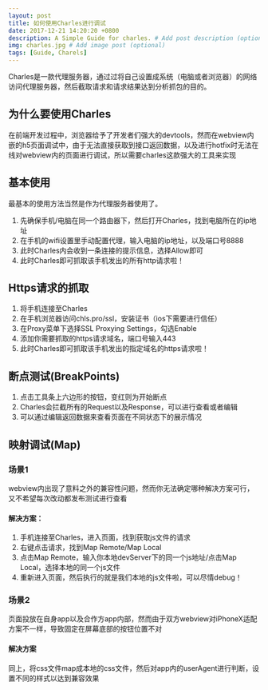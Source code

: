 ```yaml
---
layout: post
title: 如何使用Charles进行调试
date: 2017-12-21 14:20:20 +0800
description: A Simple Guide for charles. # Add post description (optional)
img: charles.jpg # Add image post (optional)
tags: [Guide, Charels]
---
```

Charles是一款代理服务器，通过过将自己设置成系统（电脑或者浏览器）的网络访问代理服务器，然后截取请求和请求结果达到分析抓包的目的。

## 为什么要使用Charles
在前端开发过程中，浏览器给予了开发者们强大的devtools，然而在webview内嵌的h5页面调试中，由于无法直接获取到接口返回数据，以及进行hotfix时无法在线对webview内的页面进行调试，所以需要charles这款强大的工具来实现

## 基本使用
最基本的使用方法当然是作为代理服务器使用了。
1. 先确保手机/电脑在同一个路由器下，然后打开Charles，找到电脑所在的ip地址
2. 在手机的wifi设置里手动配置代理，输入电脑的ip地址，以及端口号8888
3. 此时Charles内会收到一条连接的提示信息，选择Allow即可
4. 此时Charles即可抓取该手机发出的所有http请求啦！

## Https请求的抓取
1. 将手机连接至Charles
2. 在手机浏览器访问chls.pro/ssl，安装证书（ios下需要进行信任）
3. 在Proxy菜单下选择SSL Proxying Settings，勾选Enable
4. 添加你需要抓取的https请求域名，端口号输入443
5. 此时Charles即可抓取该手机发出的指定域名的https请求啦！

## 断点测试(BreakPoints)
1. 点击工具条上六边形的按钮，变红则为开始断点
2. Charles会拦截所有的Request以及Response，可以进行查看或者编辑
3. 可以通过编辑返回数据来查看页面在不同状态下的展示情况

## 映射调试(Map)
### 场景1
webview内出现了意料之外的兼容性问题，然而你无法确定哪种解决方案可行，又不希望每次改动都发布测试进行查看<br />
#### 解决方案：
1. 手机连接至Charles，进入页面，找到获取js文件的请求
2. 右键点击请求，找到Map Remote/Map Local
3. 点击Map Remote，输入你本地devServer下的同一个js地址/点击Map Local，选择本地的同一个js文件
4. 重新进入页面，然后执行的就是我们本地的js文件啦，可以尽情debug！

### 场景2
页面投放在自身app以及合作方app内部，然而由于双方webview对iPhoneX适配方案不一样，导致固定在屏幕底部的按钮位置不对<br />
#### 解决方案
同上，将css文件map成本地的css文件，然后对app内的userAgent进行判断，设置不同的样式以达到兼容效果


